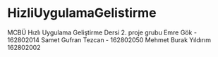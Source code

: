 # HizliUygulamaGelistirme
MCBÜ Hızlı Uygulama Geliştirme Dersi 2. proje grubu
Emre Gök - 162802014
Samet Gufran Tezcan - 162802050
Mehmet Burak Yıldırım 162802002
